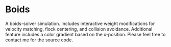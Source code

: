 # Boids
A boids-solver simulation. Includes interactive weight modifications for velocity matching, flock centering, and collision avoidance. Additional feature includes a color gradient based on the x-position. Please feel free to contact me for the source code.
